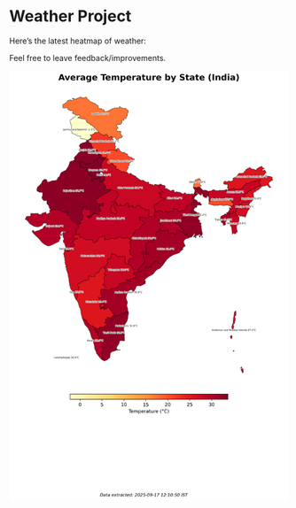 # Weather Project

Here’s the latest heatmap of weather:

Feel free to leave feedback/improvements.

![India Heatmap](docs/assets/india_heatmap.png?v=CA57F4)
